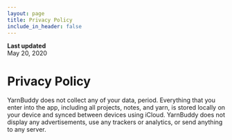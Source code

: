 ```yaml
---
layout: page
title: Privacy Policy
include_in_header: false
---
```


**Last updated**  
May 20, 2020

# Privacy Policy

YarnBuddy does not collect any of your data, period. Everything that you enter into the app, including all projects, notes, and yarn, is stored locally on your device and synced between devices using iCloud. YarnBuddy does not display any advertisements, use any trackers or analytics, or send anything to any server.
